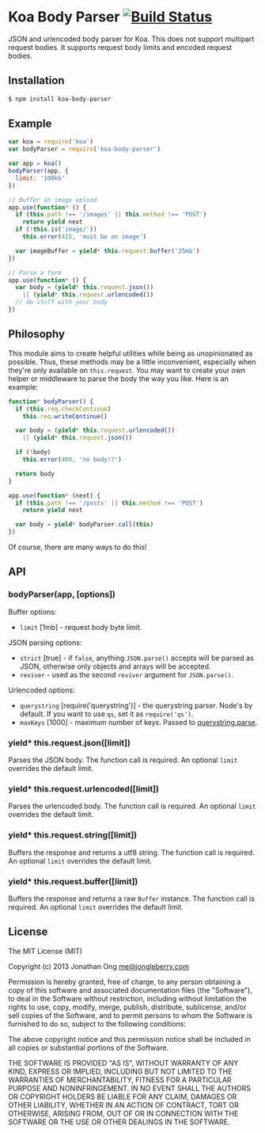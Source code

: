 # Koa Body Parser [![Build Status](https://travis-ci.org/koajs/body-parser.png)](https://travis-ci.org/koajs/body-parser)

JSON and urlencoded body parser for Koa.
This does not support multipart request bodies.
It supports request body limits and encoded request bodies.

## Installation

```bash
$ npm install koa-body-parser
```

## Example

```js
var koa = require('koa')
var bodyParser = require('koa-body-parser')

var app = koa()
bodyParser(app, {
  limit: '100kb'
})

// Buffer an image upload
app.use(function* () {
  if (this.path !== '/images' || this.method !== 'POST')
    return yield next
  if (!this.is('image/'))
    this.error(415, 'must be an image')

  var imageBuffer = yield* this.request.buffer('25mb')
})

// Parse a form
app.use(function* () {
  var body = (yield* this.request.json())
    || (yield* this.request.urlencoded())
  // do stuff with your body
})
```

## Philosophy

This module aims to create helpful utilities while being as unopinionated as possible.
Thus, these methods may be a little inconvenient, especially when they're only available on `this.request`.
You may want to create your own helper or middleware to parse the body the way you like.
Here is an example:

```js
function* bodyParser() {
  if (this.req.checkContinue)
    this.req.writeContinue()

  var body = (yield* this.request.urlencoded())
    || (yield* this.request.json())

  if (!body)
    this.error(400, 'no body!?')

  return body
}

app.use(function* (next) {
  if (this.path !== '/posts' || this.method !== 'POST')
    return yield next

  var body = yield* bodyParser.call(this)
})
```

Of course, there are many ways to do this!

## API

### bodyParser(app, [options])

Buffer options:

- `limit` [1mb] - request body byte limit.

JSON parsing options:

- `strict` [true] - if `false`, anything `JSON.parse()` accepts will be parsed as JSON,
  otherwise only objects and arrays will be accepted.
- `reviver` - used as the second `reviver` argument for `JSON.parse()`.

Urlencoded options:

- `querystring` [require('querystring')] - the querystring parser. Node's by default. If you want to use `qs`, set it as `require('qs')`.
- `maxKeys` [1000] - maximum number of keys. Passed to [querystring.parse](http://nodejs.org/api/querystring.html#querystring_querystring_parse_str_sep_eq_options).

### yield* this.request.json([limit])

Parses the JSON body.
The function call is required.
An optional `limit` overrides the default limit.

### yield* this.request.urlencoded([limit])

Parses the urlencoded body.
The function call is required.
An optional `limit` overrides the default limit.

### yield* this.request.string([limit])

Buffers the response and returns a utf8 string.
The function call is required.
An optional `limit` overrides the default limit.

### yield* this.request.buffer([limit])

Buffers the response and returns a raw `Buffer` instance.
The function call is required.
An optional `limit` overrides the default limit.

## License

The MIT License (MIT)

Copyright (c) 2013 Jonathan Ong me@jongleberry.com

Permission is hereby granted, free of charge, to any person obtaining a copy
of this software and associated documentation files (the "Software"), to deal
in the Software without restriction, including without limitation the rights
to use, copy, modify, merge, publish, distribute, sublicense, and/or sell
copies of the Software, and to permit persons to whom the Software is
furnished to do so, subject to the following conditions:

The above copyright notice and this permission notice shall be included in
all copies or substantial portions of the Software.

THE SOFTWARE IS PROVIDED "AS IS", WITHOUT WARRANTY OF ANY KIND, EXPRESS OR
IMPLIED, INCLUDING BUT NOT LIMITED TO THE WARRANTIES OF MERCHANTABILITY,
FITNESS FOR A PARTICULAR PURPOSE AND NONINFRINGEMENT. IN NO EVENT SHALL THE
AUTHORS OR COPYRIGHT HOLDERS BE LIABLE FOR ANY CLAIM, DAMAGES OR OTHER
LIABILITY, WHETHER IN AN ACTION OF CONTRACT, TORT OR OTHERWISE, ARISING FROM,
OUT OF OR IN CONNECTION WITH THE SOFTWARE OR THE USE OR OTHER DEALINGS IN
THE SOFTWARE.
